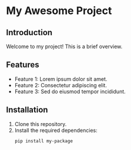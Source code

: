 # My Awesome Project

## Introduction
Welcome to my project! This is a brief overview.

## Features
- Feature 1: Lorem ipsum dolor sit amet.
- Feature 2: Consectetur adipiscing elit.
- Feature 3: Sed do eiusmod tempor incididunt.

## Installation
1. Clone this repository.
2. Install the required dependencies:
   ```bash
   pip install my-package
